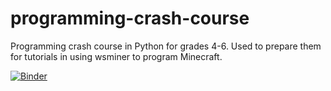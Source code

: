 # programming-crash-course
Programming crash course in Python for grades 4-6.  Used to prepare them for tutorials in using wsminer to program Minecraft.

[![Binder](https://mybinder.org/badge_logo.svg)](https://mybinder.org/v2/gh/ketbra/programming-crash-course/HEAD?labpath=ue1_coding.ipynb)
